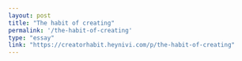```yaml
---
layout: post
title: "The habit of creating"
permalink: '/the-habit-of-creating'
type: "essay"
link: "https://creatorhabit.heynivi.com/p/the-habit-of-creating"
---
```

